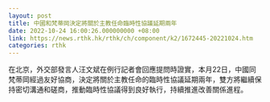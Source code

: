 ```yaml
---
layout: post
title: 中國和梵蒂岡決定將關於主教任命臨時性協議延期兩年
date: 2022-10-24 16:00:26.000000000 +08:00
link: https://news.rthk.hk/rthk/ch/component/k2/1672445-20221024.htm
categories: rthk
---
```


在北京，外交部發言人汪文斌在例行記者會回應提問時證實，本月22日，中國同梵蒂岡經過友好協商，決定將關於主教任命的臨時性協議延期兩年，雙方將繼續保持密切溝通和磋商，推動臨時性協議得到良好執行，持續推進改善關係進程。
